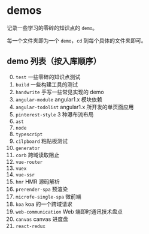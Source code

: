 # demos

记录一些学习的零碎的知识点的 `demo`。

每一个文件夹即为一个 `demo`，`cd` 到每个具体的文件夹即可。

## demo 列表（按入库顺序）

0. `test` 一些零碎的知识点测试
1. `build` 一些构建工具的测试
2. `handwrite` 手写一些常见实现的 demo
3. `angular-module` angular1.x 模块依赖
4. `angular-todolist` angular1.x 所开发的单页面应用
5. `pinterest-style` 3 种瀑布流布局
6. `ast`
7. `node`
8. `typescript`
9. `cilpboard` 粘贴板测试
10. `generator`
11. `corb` 跨域读取阻止
12. `vue-router`
13. `vuex`
14. `vue-ssr`
15. `hmr` HMR 源码解析
16. `prerender-spa` 预渲染
17. `microfe-single-spa` 微前端
18. `koa` koa 的一个跨域请求
19. `web-communication` Web 端即时通讯技术盘点
20. `canvas` canvas 进度盘
21. `react-redux`
